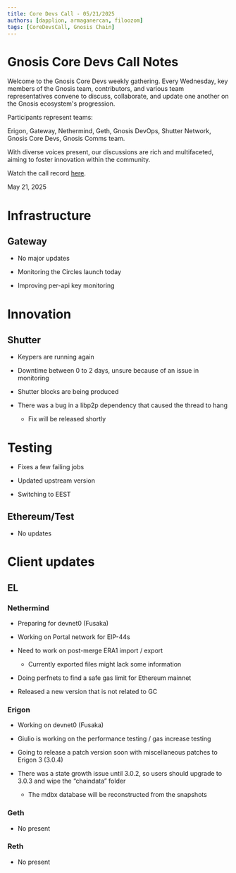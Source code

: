 ```yaml
---
title: Core Devs Call - 05/21/2025
authors: [dapplion, armaganercan, filoozom]
tags: [CoreDevsCall, Gnosis Chain]
---
```


# Gnosis Core Devs Call Notes

Welcome to the Gnosis Core Devs weekly gathering. Every Wednesday, key members of the Gnosis team, contributors, and various team representatives convene to discuss, collaborate, and update one another on the Gnosis ecosystem's progression.

Participants represent teams:

Erigon, Gateway, Nethermind, Geth, Gnosis DevOps, Shutter Network, Gnosis Core Devs, Gnosis Comms team.

With diverse voices present, our discussions are rich and multifaceted, aiming to foster innovation within the community.

Watch the call record [here](https://youtu.be/_Yy2Kxj7wM4).

May 21, 2025

# Infrastructure

## Gateway

* No major updates

* Monitoring the Circles launch today

* Improving per-api key monitoring

# Innovation

## Shutter

* Keypers are running again
 
 * Downtime between 0 to 2 days, unsure because of an issue in monitoring

* Shutter blocks are being produced

* There was a bug in a libp2p dependency that caused the thread to hang

  * Fix will be released shortly


# Testing

* Fixes a few failing jobs

* Updated upstream version

* Switching to EEST


## Ethereum/Test

* No updates

# Client updates
## EL
### Nethermind

* Preparing for devnet0 (Fusaka)

* Working on Portal network for EIP-44s

* Need to work on post-merge ERA1 import / export

  * Currently exported files might lack some information

* Doing perfnets to find a safe gas limit for Ethereum mainnet

* Released a new version that is not related to GC

### Erigon

* Working on devnet0 (Fusaka)

* Giulio is working on the performance testing / gas increase testing

* Going to release a patch version soon with miscellaneous patches to Erigon 3 (3.0.4)

* There was a state growth issue until 3.0.2, so users should upgrade to 3.0.3 and wipe the “chaindata” folder

  *  The mdbx database will be reconstructed from the snapshots


### Geth

* No present

### Reth

* No present
